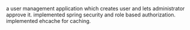 a user management application which creates user and lets administrator approve it.
implemented spring security and role based authorization.
implemented ehcache for caching.

